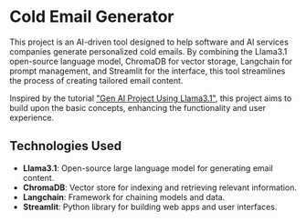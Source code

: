 # Cold Email Generator

This project is an AI-driven tool designed to help software and AI services companies generate personalized cold emails. 
By combining the Llama3.1 open-source language model, ChromaDB for vector storage, Langchain for prompt management, and Streamlit for the interface, this tool streamlines the process of creating tailored email content.

Inspired by the tutorial ["Gen AI Project Using Llama3.1"](https://www.youtube.com/watch?v=CO4E_9V6li0), this project aims to build upon the basic concepts, enhancing the functionality and user experience.

## Technologies Used

- **Llama3.1**: Open-source large language model for generating email content.
- **ChromaDB**: Vector store for indexing and retrieving relevant information.
- **Langchain**: Framework for chaining models and data.
- **Streamlit**: Python library for building web apps and user interfaces.
